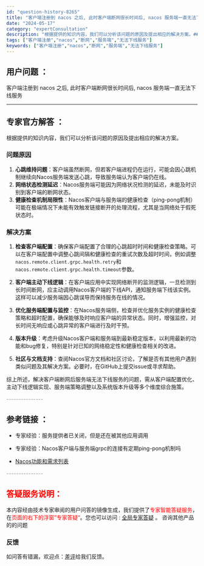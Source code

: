 ```yaml
---
id: "question-history-8265"
title: "客户端注册到 nacos 之后, 此时客户端断网很长时间后, nacos 服务端一直无法下线服务"
date: "2024-05-17"
category: "expertConsultation"
description: "根据提供的知识内容，我们可以分析该问题的原因及提出相应的解决方案。### 问题原因1. **心跳维持问题**：客户端虽然断网，但若客户端进程仍在运行，可能会因心跳机制继续向Nacos服务端发送心跳，导致服务端认为客户端仍在线。2. **网络状态检测延迟**：Nacos服务端可能因为网络状况检测的延迟"
tags: ["客户端注册","nacos","断网","服务端","无法下线服务"]
keywords: ["客户端注册","nacos","断网","服务端","无法下线服务"]
---
```


## 用户问题 ： 
 客户端注册到 nacos 之后, 此时客户端断网很长时间后, nacos 服务端一直无法下线服务  

---------------
## 专家官方解答 ：

根据提供的知识内容，我们可以分析该问题的原因及提出相应的解决方案。

### 问题原因
1. **心跳维持问题**：客户端虽然断网，但若客户端进程仍在运行，可能会因心跳机制继续向Nacos服务端发送心跳，导致服务端认为客户端仍在线。
2. **网络状态检测延迟**：Nacos服务端可能因为网络状况检测的延迟，未能及时识别到客户端的断网状态。
3. **健康检查机制局限性**：Nacos客户端与服务端的健康检查（ping-pong机制）可能在极端情况下未能有效触发链接断开的处理流程，尤其是当网络处于假死状态时。

### 解决方案
1. **检查客户端配置**：确保客户端配置了合理的心跳超时时间和健康检查策略。可以在客户端配置中调整心跳间隔和健康检查的重试次数及超时时间，例如调整`nacos.remote.client.grpc.health.retry`和`nacos.remote.client.grpc.health.timeout`参数。
   
2. **客户端主动下线逻辑**：在客户端应用中实现网络断开的监测逻辑，一旦检测到长时间断网，应主动调用Nacos客户端的下线API，通知服务端下线该实例。这样可以减少服务端因心跳误导而保持服务在线的情况。

3. **优化服务端配置与监控**：在Nacos服务端侧，检查并优化服务实例的健康检查策略和超时配置，确保能够及时响应客户端的异常状态。同时，增强监控，对长时间无响应或心跳异常的客户端进行及时干预。

4. **版本升级**：考虑升级Nacos客户端和服务端到最新稳定版本，以利用最新的功能和bug修复，特别是针对已知的网络稳定性和健康检查相关的改进。

5. **社区与文档支持**：查阅Nacos官方文档和社区讨论，了解是否有其他用户遇到类似问题及其解决方案。必要时，在GitHub上提交issue或寻求帮助。

综上所述，解决客户端断网后服务端无法下线服务的问题，需从客户端配置优化、主动下线逻辑实现、服务端策略调整以及系统版本升级等多个维度综合施策。


<font color="#949494">---------------</font> 


## 参考链接 ：

* 专家经验：服务提供者已关闭，但是还在被其他应用调用 
 
 * 专家经验：Nacos客户端与服务端grpc的连接有定期ping-pong机制吗 
 
 * [Nacos功能和需求列表](https://nacos.io/docs/latest/archive/feature-list)


 <font color="#949494">---------------</font> 
 


## <font color="#FF0000">答疑服务说明：</font> 

本内容经由技术专家审阅的用户问答的镜像生成，我们提供了<font color="#FF0000">专家智能答疑服务</font>，在<font color="#FF0000">页面的右下的浮窗”专家答疑“</font>。您也可以访问 : [全局专家答疑](https://answer.opensource.alibaba.com/docs/intro) 。 咨询其他产品的的问题

### 反馈
如问答有错漏，欢迎点：[差评](https://ai.nacos.io/user/feedbackByEnhancerGradePOJOID?enhancerGradePOJOId=13613)给我们反馈。
